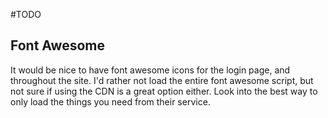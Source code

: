#TODO

## Font Awesome

It would be nice to have font awesome icons for the login page, and throughout the site. I'd rather not load the entire font awesome script, but not sure if using the CDN is a great option either. Look into the best way to only load the things you need from their service.